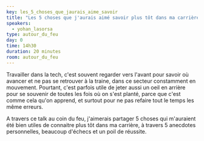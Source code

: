 ```yaml
---
key: les_5_choses_que_jaurais_aime_savoir
title: "Les 5 choses que j'aurais aimé savoir plus tôt dans ma carrière"
speakers:
  - yohan_lasorsa 
type: autour_du_feu
day: 0
time: 14h30
duration: 20 minutes
room: autour_du_feu
---
```


Travailler dans la tech, c'est souvent regarder vers l'avant pour savoir où avancer et ne pas se retrouver à la traine, dans ce secteur constamment en mouvement. Pourtant, c'est parfois utile de jeter aussi un oeil en arrière pour se souvenir de toutes les fois où on s'est planté, parce que c'est comme cela qu'on apprend, et surtout pour ne pas refaire tout le temps les même erreurs.

A travers ce talk au coin du feu, j'aimerais partager 5 choses qui m'auraient été bien utiles de connaitre plus tôt dans ma carrière, à travers 5 anecdotes personnelles, beaucoup d'échecs et un poil de réussite.

